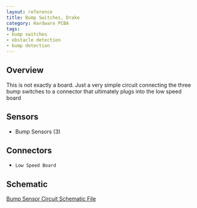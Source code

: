 ```yaml
---
layout: reference
title: Bump Switches, Drake
category: Hardware PCBA
tags:
- bump switches
- obstacle detection
- bump detection
---
```


## Overview
This is not exactly a board. Just a very simple circuit connecting the three bump switches to a connector that ultimately plugs into the low speed board

## Sensors
- Bump Sensors (3)

## Connectors
- ``Low Speed Board``

## Schematic
[Bump Sensor Circuit Schematic File](../../assets/schematics/CE-00020_BumpSwitches_Drake_E01-Schematic&#32;Prints.PDF)

